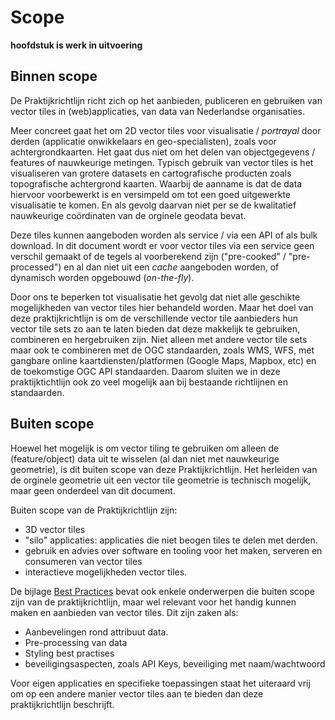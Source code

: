 # Scope
**hoofdstuk is werk in uitvoering**

## Binnen scope

De Praktijkrichtlijn richt zich op het aanbieden, publiceren en gebruiken van vector tiles in (web)applicaties, van data van Nederlandse organisaties.

Meer concreet gaat het om 2D vector tiles voor visualisatie / _portrayal_ door derden (applicatie onwikkelaars en geo-specialisten), zoals voor achtergrondkaarten. Het gaat dus niet om het delen van objectgegevens / features of nauwkeurige metingen. Typisch gebruik van vector tiles is het visualiseren van grotere datasets en cartografische producten zoals topografische achtergrond kaarten. Waarbij de aanname is dat de data hiervoor voorbewerkt is en versimpeld om tot een goed uitgewerkte visualisatie te komen. En als gevolg daarvan niet per se de kwalitatief nauwkeurige coördinaten van de orginele geodata bevat.

Deze tiles kunnen aangeboden worden als service / via een API of als bulk download. In dit document wordt er voor vector tiles via een service geen verschil gemaakt of de tegels al voorberekend zijn ("pre-cooked" / "pre-processed") en al dan niet uit een _cache_ aangeboden worden, of dynamisch worden opgebouwd (_on-the-fly_).

Door ons te beperken tot visualisatie het gevolg dat niet alle geschikte mogelijkheden van vector tiles hier behandeld worden. Maar het doel van deze praktijkrichtlijn is om de verschillende vector tile aanbieders hun vector tile sets zo aan te laten bieden dat deze makkelijk te gebruiken, combineren en hergebruiken zijn. Niet alleen met andere vector tile sets maar ook te combineren met de OGC standaarden, zoals WMS, WFS, met gangbare online kaartdiensten/platformen (Google Maps, Mapbox, etc) en de toekomstige OGC API standaarden. Daarom sluiten we in deze praktijktichtlijn ook zo veel mogelijk aan bij bestaande richtlijnen en standaarden.

## Buiten scope

Hoewel het mogelijk is om vector tiling te gebruiken om alleen de (feature/object) data uit te wisselen (al dan niet met nauwkeurige geometrie), is dit buiten scope van deze Praktijkrichtlijn. Het herleiden van de orginele geometrie uit een vector tile geometrie is technisch mogelijk, maar geen onderdeel van dit document.

Buiten scope van de Praktijkrichtlijn zijn:
- 3D vector tiles
- "silo" applicaties: applicaties die niet beogen tiles te delen met derden.
- gebruik en advies over software en tooling voor het maken, serveren en consumeren van vector tiles
- interactieve mogelijkheden vector tiles.

<!-- verwijzen naar best practices voor een aantal punten -->
De bijlage [Best Practices](#BestPractices) bevat ook enkele onderwerpen die buiten scope zijn van de praktijkrichtlijn, maar wel relevant voor het handig kunnen maken en aanbieden van vector tiles. Dit zijn zaken als:
- Aanbevelingen rond attribuut data.
- Pre-processing van data
- Styling best practises
- beveiligingsaspecten, zoals API Keys, beveiliging met naam/wachtwoord

Voor eigen applicaties en specifieke toepassingen staat het uiteraard vrij om op een andere manier vector tiles aan te bieden dan deze praktijkrichtlijn beschrijft.
